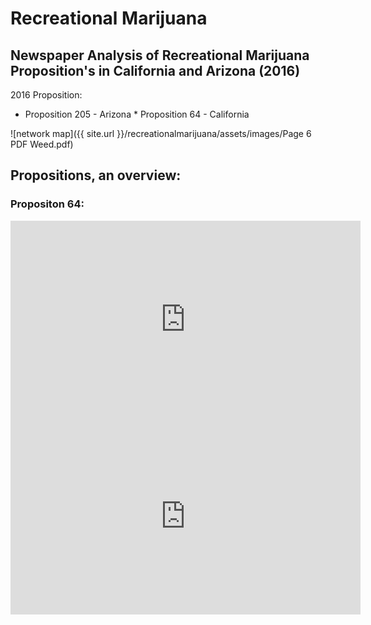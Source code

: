 # Recreational Marijuana

## Newspaper Analysis of Recreational Marijuana Proposition's in California and Arizona (2016) 

2016 Proposition:
* Proposition 205 - Arizona        * Proposition 64 - California 

![network map]({{ site.url }}/recreationalmarijuana/assets/images/Page 6 PDF Weed.pdf)

## Propositions, an overview:

### Propositon 64:
<iframe width="560" height="315" src="https://www.youtube.com/embed/vXNweS-p6OM?ecve" frameborder="0" allowfullscreen></iframe>

<iframe width="560" height="315" src="https://www.youtube.com/watch?v=IJXBzaVc8Ag" frameborder="0" allowfullscreen></iframe>

